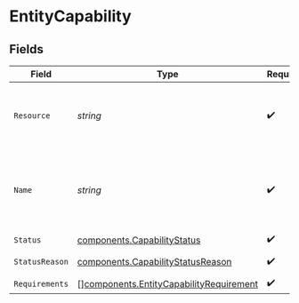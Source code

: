 # EntityCapability


## Fields

| Field                                                                                              | Type                                                                                               | Required                                                                                           | Description                                                                                        | Example                                                                                            |
| -------------------------------------------------------------------------------------------------- | -------------------------------------------------------------------------------------------------- | -------------------------------------------------------------------------------------------------- | -------------------------------------------------------------------------------------------------- | -------------------------------------------------------------------------------------------------- |
| `Resource`                                                                                         | *string*                                                                                           | :heavy_check_mark:                                                                                 | Always the word `capability` for this resource type.                                               | capability                                                                                         |
| `Name`                                                                                             | *string*                                                                                           | :heavy_check_mark:                                                                                 | A unique name for this capability like `payments` / `settlements`.                                 | payments                                                                                           |
| `Status`                                                                                           | [components.CapabilityStatus](../../models/components/capabilitystatus.md)                         | :heavy_check_mark:                                                                                 | N/A                                                                                                | pending                                                                                            |
| `StatusReason`                                                                                     | [components.CapabilityStatusReason](../../models/components/capabilitystatusreason.md)             | :heavy_check_mark:                                                                                 | N/A                                                                                                | requirement-past-due                                                                               |
| `Requirements`                                                                                     | [][components.EntityCapabilityRequirement](../../models/components/entitycapabilityrequirement.md) | :heavy_check_mark:                                                                                 | N/A                                                                                                |                                                                                                    |